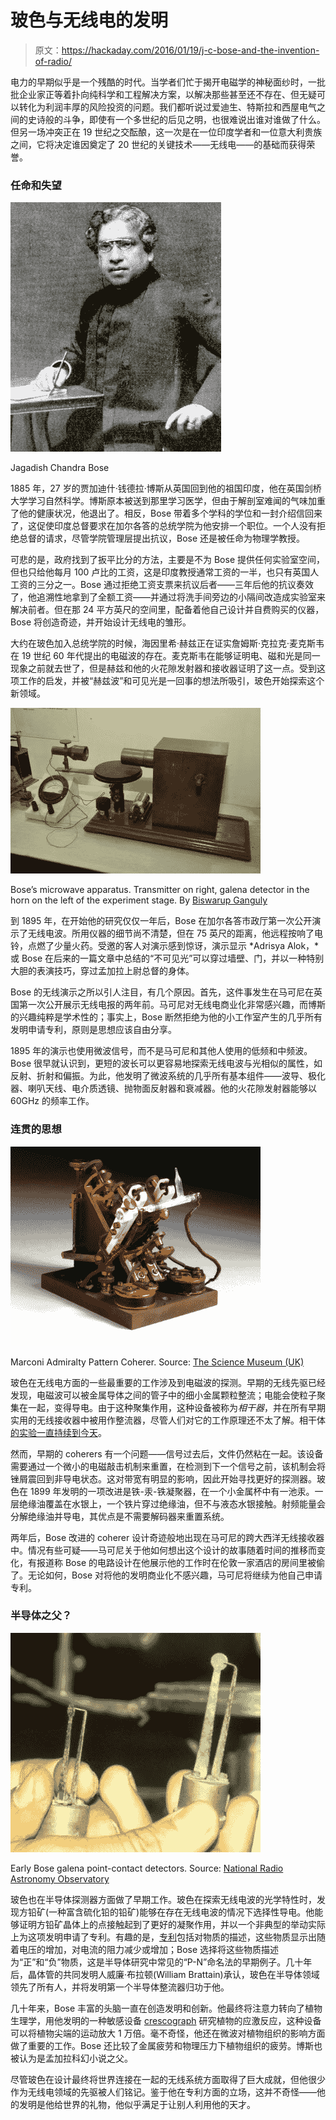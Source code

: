 # 玻色与无线电的发明

> 原文：<https://hackaday.com/2016/01/19/j-c-bose-and-the-invention-of-radio/>

电力的早期似乎是一个残酷的时代。当学者们忙于揭开电磁学的神秘面纱时，一批批企业家正等着扑向纯科学和工程解决方案，以解决那些甚至还不存在、但无疑可以转化为利润丰厚的风险投资的问题。我们都听说过爱迪生、特斯拉和西屋电气之间的史诗般的斗争，即使有一个多世纪的后见之明，也很难说出谁对谁做了什么。但另一场冲突正在 19 世纪之交酝酿，这一次是在一位印度学者和一位意大利贵族之间，它将决定谁因奠定了 20 世纪的关键技术——无线电——的基础而获得荣誉。

### 任命和失望

![Jagadish_Chandra_Bose](img/583fbbda36e9b010635d8c103675649a.png)

Jagadish Chandra Bose

1885 年，27 岁的贾加迪什·钱德拉·博斯从英国回到他的祖国印度，他在英国剑桥大学学习自然科学。博斯原本被送到那里学习医学，但由于解剖室难闻的气味加重了他的健康状况，他退出了。相反，Bose 带着多个学科的学位和一封介绍信回来了，这促使印度总督要求在加尔各答的总统学院为他安排一个职位。一个人没有拒绝总督的请求，尽管学院管理层提出抗议，Bose 还是被任命为物理学教授。

可悲的是，政府找到了扳平比分的方法，主要是不为 Bose 提供任何实验室空间，但也只给他每月 100 卢比的工资，这是印度教授通常工资的一半，也只有英国人工资的三分之一。Bose 通过拒绝工资支票来抗议后者——三年后他的抗议奏效了，他追溯性地拿到了全额工资——并通过将洗手间旁边的小隔间改造成实验室来解决前者。但在那 24 平方英尺的空间里，配备着他自己设计并自费购买的仪器，Bose 将创造奇迹，并开始设计无线电的雏形。

大约在玻色加入总统学院的时候，海因里希·赫兹正在证实詹姆斯·克拉克·麦克斯韦在 19 世纪 60 年代提出的电磁波的存在。麦克斯韦在能够证明电、磁和光是同一现象之前就去世了，但是赫兹和他的火花隙发射器和接收器证明了这一点。受到这项工作的启发，并被“赫兹波”和可见光是一回事的想法所吸引，玻色开始探索这个新领域。

![2048px-Microwave_Apparatus_-_Jagadish_Chandra_Bose_Museum_-_Bose_Institute_-_Kolkata_2011-07-26_4051](img/6ff34c03fa2daa9290b52908dc95dfe8.png)

Bose’s microwave apparatus. Transmitter on right, galena detector in the horn on the left of the experiment stage. By [Biswarup Ganguly](https://commons.wikimedia.org/wiki/File%3AMicrowave_Apparatus_-_Jagadish_Chandra_Bose_Museum_-_Bose_Institute_-_Kolkata_2011-07-26_4051.JPG)

到 1895 年，在开始他的研究仅仅一年后，Bose 在加尔各答市政厅第一次公开演示了无线电波。所用仪器的细节尚不清楚，但在 75 英尺的距离，他远程按响了电铃，点燃了少量火药。受邀的客人对演示感到惊讶，演示显示 *Adrisya Alok，*或 Bose 在后来的一篇文章中总结的“不可见光”可以穿过墙壁、门，并以一种特别大胆的表演技巧，穿过孟加拉上尉总督的身体。

Bose 的无线演示之所以引人注目，有几个原因。首先，这件事发生在马可尼在英国第一次公开展示无线电报的两年前。马可尼对无线电商业化非常感兴趣，而博斯的兴趣纯粹是学术性的；事实上，Bose 断然拒绝为他的小工作室产生的几乎所有发明申请专利，原则是思想应该自由分享。

1895 年的演示也使用微波信号，而不是马可尼和其他人使用的低频和中频波。Bose 很早就认识到，更短的波长可以更容易地探索无线电波与光相似的属性，如反射、折射和偏振。为此，他发明了微波系统的几乎所有基本组件——波导、极化器、喇叭天线、电介质透镜、抛物面反射器和衰减器。他的火花隙发射器能够以 60GHz 的频率工作。

### 连贯的思想

![72812_3](img/d77d4d960032e0e70fb7e3dfab2e34cc.png)

Marconi Admiralty Pattern Coherer. Source: [The Science Museum (UK)](http://www.sciencemuseum.org.uk/online_science/explore_our_collections/objects/index/smxg-34916#na)

玻色在无线电方面的一些最重要的工作涉及到电磁波的探测。早期的无线先驱已经发现，电磁波可以被金属导体之间的管子中的细小金属颗粒整流；电能会使粒子聚集在一起，变得导电。由于这种聚集作用，这种设备被称为*相干器*，并在所有早期实用的无线接收器中被用作整流器，尽管人们对它的工作原理还不太了解。相干体[的实验一直持续到今天](http://hackaday.com/2015/11/22/the-first-radio-sets-a-spark-gap-and-a-coherer/)。

然而，早期的 coherers 有一个问题——信号过去后，文件仍然粘在一起。该设备需要通过一个微小的电磁敲击机制来重置，在检测到下一个信号之前，该机制会将锉屑震回到非导电状态。这对带宽有明显的影响，因此开始寻找更好的探测器。玻色在 1899 年发明的一项改进是铁-汞-铁凝聚器，在一个小金属杯中有一池汞。一层绝缘油覆盖在水银上，一个铁片穿过绝缘油，但不与液态水银接触。射频能量会分解绝缘油并导电，其优点是不需要解码器来重置系统。

两年后，Bose 改进的 coherer 设计奇迹般地出现在马可尼的跨大西洋无线接收器中。情况有些可疑——马可尼关于他如何想出这个设计的故事随着时间的推移而变化，有报道称 Bose 的电路设计在他展示他的工作时在伦敦一家酒店的房间里被偷了。无论如何，Bose 对将他的发明商业化不感兴趣，马可尼将继续为他自己申请专利。

### 半导体之父？

![Early Bose galena point-contact detectors. Source: National Radio Astronomy Observatory](img/c42085ef083b45bcc82d01cce3e946db.png)

Early Bose galena point-contact detectors. Source: [National Radio Astronomy Observatory](//www.cv.nrao.edu/~demerson/bose/bose.html)

玻色也在半导体探测器方面做了早期工作。玻色在探索无线电波的光学特性时，发现方铅矿(一种富含硫化铅的铅矿)能够在存在无线电波的情况下选择性导电。他能够证明方铅矿晶体上的点接触起到了更好的凝聚作用，并以一个非典型的举动实际上为这项发明申请了专利。有趣的是，[专利](http://web.mit.edu/varun_ag/www/jcbosepatent.pdf)包括对物质的描述，这些物质显示出随着电压的增加，对电流的阻力减少或增加；Bose 选择将这些物质描述为“正”和“负”物质，这是半导体研究中常见的“P-N”命名法的早期例子。几十年后，晶体管的共同发明人威廉·布拉顿(William Brattain)承认，玻色在半导体领域领先了所有人，并将发明第一个半导体整流器归功于他。

几十年来，Bose 丰富的头脑一直在创造发明和创新。他最终将注意力转向了植物生理学，用他发明的一种敏感设备 [crescograph](https://en.wikipedia.org/wiki/Crescograph) 研究植物的应激反应，这种设备可以将植物尖端的运动放大 1 万倍。毫不奇怪，他还在微波对植物组织的影响方面做了重要的工作。Bose 还比较了金属疲劳和物理压力下植物组织的疲劳。博斯也被认为是孟加拉科幻小说之父。

尽管玻色在设计最终将世界连接在一起的无线系统方面取得了巨大成就，但他很少作为无线电领域的先驱被人们铭记。鉴于他在专利方面的立场，这并不奇怪——他的发明是他给世界的礼物，他似乎满足于让别人利用他的天才。